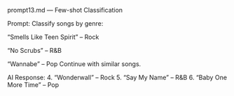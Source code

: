 prompt13.md — Few-shot Classification

Prompt:
Classify songs by genre:

“Smells Like Teen Spirit” – Rock

“No Scrubs” – R&B

“Wannabe” – Pop
Continue with similar songs.

AI Response:
4. “Wonderwall” – Rock
5. “Say My Name” – R&B
6. “Baby One More Time” – Pop